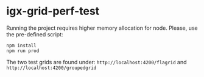 # igx-grid-perf-test

Running the project requires higher memory allocation for node. Please, use the pre-defined script:

```
npm install
npm run prod
```

The two test grids are found under: ```http://localhost:4200/flagrid``` and ```http://localhost:4200/groupedgrid```